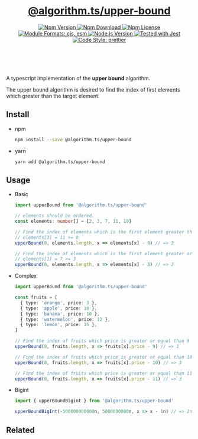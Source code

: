<header>
  <h1 align="center">
    <a href="https://github.com/guanghechen/algorithm.ts/tree/main/packages/upper-bound#readme">@algorithm.ts/upper-bound</a>
  </h1>
  <div align="center">
    <a href="https://www.npmjs.com/package/@algorithm.ts/upper-bound">
      <img
        alt="Npm Version"
        src="https://img.shields.io/npm/v/@algorithm.ts/upper-bound.svg"
      />
    </a>
    <a href="https://www.npmjs.com/package/@algorithm.ts/upper-bound">
      <img
        alt="Npm Download"
        src="https://img.shields.io/npm/dm/@algorithm.ts/upper-bound.svg"
      />
    </a>
    <a href="https://www.npmjs.com/package/@algorithm.ts/upper-bound">
      <img
        alt="Npm License"
        src="https://img.shields.io/npm/l/@algorithm.ts/upper-bound.svg"
      />
    </a>
    <a href="#install">
      <img
        alt="Module Formats: cjs, esm"
        src="https://img.shields.io/badge/module_formats-cjs%2C%20esm-green.svg"
      />
    </a>
    <a href="https://github.com/nodejs/node">
      <img
        alt="Node.js Version"
        src="https://img.shields.io/node/v/@algorithm.ts/upper-bound"
      />
    </a>
    <a href="https://github.com/facebook/jest">
      <img
        alt="Tested with Jest"
        src="https://img.shields.io/badge/tested_with-jest-9c465e.svg"
      />
    </a>
    <a href="https://github.com/prettier/prettier">
      <img
        alt="Code Style: prettier"
        src="https://img.shields.io/badge/code_style-prettier-ff69b4.svg?style=flat-square"
      />
    </a>
  </div>
</header>
<br/>


A typescript implementation of the **upper bound** algorithm.

The upper bound algorithm is desired to find the index of first elements which
greater than the target element.

## Install

* npm

  ```bash
  npm install --save @algorithm.ts/upper-bound
  ```

* yarn

  ```bash
  yarn add @algorithm.ts/upper-bound
  ```

## Usage

* Basic

  ```typescript
  import upperBound from '@algorithm.ts/upper-bound'

  // elements should be ordered.
  const elements: number[] = [2, 3, 7, 11, 19]
  
  // Find the index of elements which is the first element greater than 8
  // elements[3] = 11 >= 8
  upperBound(0, elements.length, x => elements[x] - 8) // => 3

  // Find the index of elements which is the first element greater or equal than 3
  // elements[1] = 7 >= 3
  upperBound(0, elements.length, x => elements[x] - 3) // => 2
  ```

* Complex

  ```typescript
  import upperBound from '@algorithm.ts/upper-bound'

  const fruits = [
    { type: 'orange', price: 3 },
    { type: 'apple', price: 10 },
    { type: 'banana', price: 10 },
    { type: 'watermelon', price: 12 },
    { type: 'lemon', price: 15 },
  ]

  // Find the index of fruits which price is greater or equal than 9
  upperBound(0, fruits.length, x => fruits[x].price - 9) // => 1

  // Find the index of fruits which price is greater or equal than 10
  upperBound(0, fruits.length, x => fruits[x].price - 10) // => 3

  // Find the index of fruits which price is greater or equal than 11
  upperBound(0, fruits.length, x => fruits[x].price - 11) // => 3
  ```

* Bigint

  ```typescript
  import { upperBoundBigint } from '@algorithm.ts/upper-bound'

  upperBoundBigInt(-500000000000n, 5000000000n, x => x - 1n) // => 2n
  ```


## Related


[homepage]: https://github.com/guanghechen/algorithm.ts/tree/main/packages/upper-bound#readme
